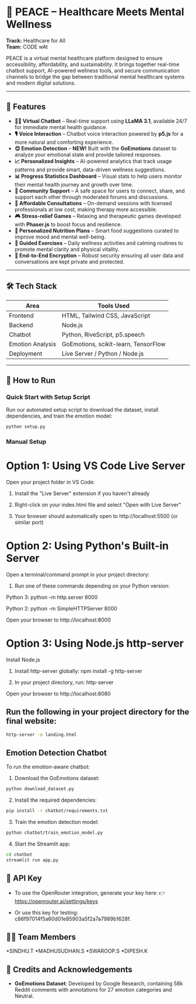 # 🧠 PEACE – Healthcare Meets Mental Wellness

**Track:** Healthcare for All  
**Team:** CODE wAt

PEACE is a virtual mental healthcare platform designed to ensure accessibility, affordability, and sustainability. It brings together real-time chatbot support, AI-powered wellness tools, and secure communication channels to bridge the gap between traditional mental healthcare systems and modern digital solutions.

---

## 🚀 Features

- **🧘‍♀️ Virtual Chatbot** – Real-time support using **LLaMA 3.1**, available 24/7 for immediate mental health guidance.
- **🎙️ Voice Interaction** – Chatbot voice interaction powered by **p5.js** for a more natural and comforting experience.
- **😊 Emotion Detection** – **NEW!** Built with the **GoEmotions** dataset to analyze your emotional state and provide tailored responses.
- **📈 Personalized Insights** – AI-powered analytics that track usage patterns and provide smart, data-driven wellness suggestions.
- **📊 Progress Statistics Dashboard** – Visual stats to help users monitor their mental health journey and growth over time.
- **👥 Community Support** – A safe space for users to connect, share, and support each other through moderated forums and discussions.
- **💬 Affordable Consultations** – On-demand sessions with licensed professionals at low cost, making therapy more accessible.
- **🎮 Stress-relief Games** – Relaxing and therapeutic games developed with **Phaser.js** to boost focus and resilience.
- **🥗 Personalized Nutrition Plans** – Smart food suggestions curated to improve mood and mental well-being.
- **🏃 Guided Exercises** – Daily wellness activities and calming routines to promote mental clarity and physical vitality.
- **🔐 End-to-End Encryption** – Robust security ensuring all user data and conversations are kept private and protected.
  
---

## 🛠️ Tech Stack

| Area             | Tools Used                             |
|------------------|----------------------------------------|
| Frontend         | HTML, Tailwind CSS, JavaScript         |
| Backend          | Node.js                                |
| Chatbot          | Python, RiveScript, p5.speech          |
| Emotion Analysis | GoEmotions, scikit-learn, TensorFlow   |
| Deployment       | Live Server / Python / Node.js         |

---

## 🧪 How to Run

### Quick Start with Setup Script

Run our automated setup script to download the dataset, install dependencies, and train the emotion model:

```bash
python setup.py
```

### Manual Setup

# Option 1: Using VS Code Live Server 
Open your project folder in VS Code:

1. Install the "Live Server" extension if you haven't already

2. Right-click on your index.html file and select "Open with Live Server"

3. Your browser should automatically open to http://localhost:5500 (or similar port)


# Option 2: Using Python's Built-in Server
Open a terminal/command prompt in your project directory:

1. Run one of these commands depending on your Python version:

Python 3: python -m http.server 8000

Python 2: python -m SimpleHTTPServer 8000

Open your browser to http://localhost:8000


# Option 3: Using Node.js http-server
Install Node.js

1. Install http-server globally: npm install -g http-server

2. In your project directory, run: http-server

Open your browser to http://localhost:8080

## Run the following in your project directory for the final website:

```bash
http-server -o landing.html
```

## Emotion Detection Chatbot

To run the emotion-aware chatbot:

1. Download the GoEmotions dataset:
```bash
python download_dataset.py
```

2. Install the required dependencies:
```bash
pip install -r chatbot/requirements.txt
```

3. Train the emotion detection model:
```bash
python chatbot/train_emotion_model.py
```

4. Start the Streamlit app:
```bash
cd chatbot
streamlit run app.py
```

## 🔐 API Key
* To use the OpenRouter integration, generate your key here:  👉 https://openrouter.ai/settings/keys

* Or use this key for testing: c86f97014f5a60d01e85903a5f2a7a7989b1628f.

## 👨‍💻 Team Members

*SINDHU.T
*MADHUSUDHAN.S
*SWAROOP.S
*DIPESH.K

## 📝 Credits and Acknowledgements

* **GoEmotions Dataset**: Developed by Google Research, containing 58k Reddit comments with annotations for 27 emotion categories and Neutral.



#
